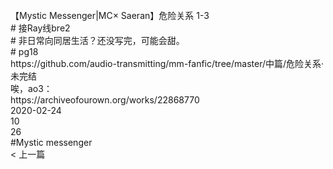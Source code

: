 <br/>
【Mystic Messenger|MC× Saeran】危险关系 1-3<br/>
# 接Ray线bre2<br/>
# 非日常向同居生活？还没写完，可能会甜。<br/>
# pg18<br/>
https://github.com/audio-transmitting/mm-fanfic/tree/master/中篇/危险关系·未完结<br/>
唉，ao3：<br/>
https://archiveofourown.org/works/22868770<br/>
2020-02-24<br/>
10<br/>
26<br/>
#Mystic messenger<br/>
< 上一篇<br/>
